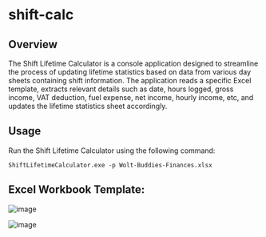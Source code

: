 # shift-calc

## Overview
The Shift Lifetime Calculator is a console application designed to streamline the process of updating lifetime statistics based on data from various day sheets containing shift information. The application reads a specific Excel template, extracts relevant details such as date, hours logged, gross income, VAT deduction, fuel expense, net income, hourly income, etc, and updates the lifetime statistics sheet accordingly.

## Usage
Run the Shift Lifetime Calculator using the following command:
```
ShiftLifetimeCalculator.exe -p Wolt-Buddies-Finances.xlsx
```

## Excel Workbook Template:

![image](https://github.com/bokklu/shift-calc/assets/26428189/27cc2fc9-b2f6-4ab1-9f0b-10fb413d4a57)

![image](https://github.com/bokklu/shift-calc/assets/26428189/fdad3bd6-b383-4c37-92f7-6f6a65dcaa6a)


